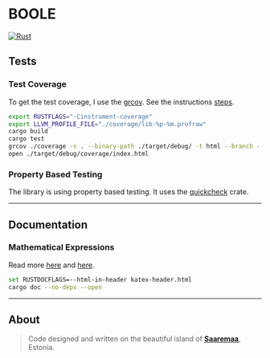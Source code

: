 # BOOLE

[![Rust](https://github.com/veminovici/boole-rs/actions/workflows/rust.yml/badge.svg?branch=main)](https://github.com/veminovici/boole-rs/actions/workflows/rust.yml)

## Tests

### Test Coverage
To get the test coverage, I use the [grcov](https://github.com/mozilla/grcov#how-to-get-grcov).
See the instructions [steps](https://github.com/mozilla/grcov#example-how-to-generate-source-based-coverage-for-a-rust-project).

```bash
export RUSTFLAGS="-Cinstrument-coverage"
export LLVM_PROFILE_FILE="./coverage/lib-%p-%m.profraw"
cargo build
cargo test
grcov ./coverage -s . --binary-path ./target/debug/ -t html --branch --ignore-not-existing -o ./target/debug/coverage/
open ./target/debug/coverage/index.html
```

### Property Based Testing
The library is using property based testing. It uses the [quickcheck](https://docs.rs/quickcheck/latest/quickcheck/) crate.

---

## Documentation

### Mathematical Expressions
Read more [here](https://docs.rs/rustdoc-katex-demo/0.1.5/rustdoc_katex_demo/) and [here](https://github.com/paulkernfeld/rustdoc-katex-demo).

```bash
set RUSTDOCFLAGS=--html-in-header katex-header.html
cargo doc --no-deps --open
```

---

## About

> Code designed and written on the beautiful island of [**Saaremaa**](https://goo.gl/maps/DmB9ewY2R3sPGFnTA), Estonia.